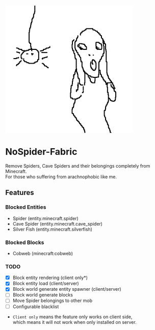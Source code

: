 ![logo](https://github.com/sky96111/nospider-fabric/blob/master/src/main/resources/assets/icon.png)
# NoSpider-Fabric
Remove Spiders, Cave Spiders and their belongings completely from Minecraft.  
For those who suffering from arachnophobic like me.

## Features
### Blocked Entities
- Spider (entity.minecraft.spider)
- Cave Spider (entity.minecraft.cave_spider)
- Silver Fish (entity.minecraft.silverfish)

### Blocked Blocks
- Cobweb (minecraft:cobweb)

### TODO
- [x] Block entity rendering (client only*)
- [x] Block entity load (client/server)
- [x] Block world generate entity spawner (client/server)
- [ ] Block world generate blocks
- [ ] Move Spider belongings to other mob
- [ ] Configurable blacklist

* `Client only` means the feature only works on client side,   
which means it will not work when only installed on server.
